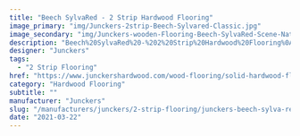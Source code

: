 ```yaml
---
title: "Beech SylvaRed - 2 Strip Hardwood Flooring"
image_primary: "img/Junckers-2strip-Beech-Sylvared-Classic.jpg"
image_secondary: "img/Junckers-wooden-Flooring-Beech-SylvaRed-Scene-Nationale-de-Cermont-Ferrand5.jpg"
description: "Beech%20SylvaRed%20-%202%20Strip%20Hardwood%20Flooring%0A%0AJunckers%A0Beech%20SylvaRed%20hardwood%20floor%2C%20adds%20a%20touch%20of%20elegance%20to%20any%20room.%0A%0AStained%20Beech%20that%20reproduces%20a%20wonderfully%20warm%20rich%20tropical%20hardwood%20floor%20with%20variance%20in%20color%20but%20from%20a%20sustainable%20managed%20European%20source%0A%0AThe%20warm%20reddish%20glow%20is%20achieved%20by%20means%20of%20coloring%20the%20wood%20throughout%20in%20combination%20with%20a%20slightly%20redtoned%20surface.%20This%20makes%20this%20wooden%20floor%20an%20interesting%20and%20noble%20alternative%20to%20the%20exotic%20wood%20species.%A0%0A%0ABeech%20is%20one%20of%20Europe%u2019s%20most%20common%20hardwood%20species%20and%20the%20excellent%20strength%20properties%20in%20combination%20with%20a%20uniform%20structure%20make%20beech%20very%20suitable%20for%20floors.%A0%0A%0AThis%20floor%20is%20also%20available%20as%20ships%20decking.%20The%20black%20neoprene%20strip%20placed%20between%20the%20boards%20adds%20a%20maritime%20look%20to%20the%20floor.%A0%0A%0AGET%20FREE%20SAMPLE%20OR%20QUOTE"
designer: "Junckers"
tags: 
  - "2 Strip Flooring"
href: "https://www.junckershardwood.com/wood-flooring/solid-hardwood-flooring/2-strip-wooden-flooring/product-page/beech-sylvared-2-strip-hardwood-flooring"
category: "Hardwood Flooring"
subtitle: ""
manufacturer: "Junckers"
slug: "/manufacturers/junckers/2-strip-flooring/junckers-beech-sylva-red-2-strip-hardwood-flooring"
date: "2021-03-22"
---
```

